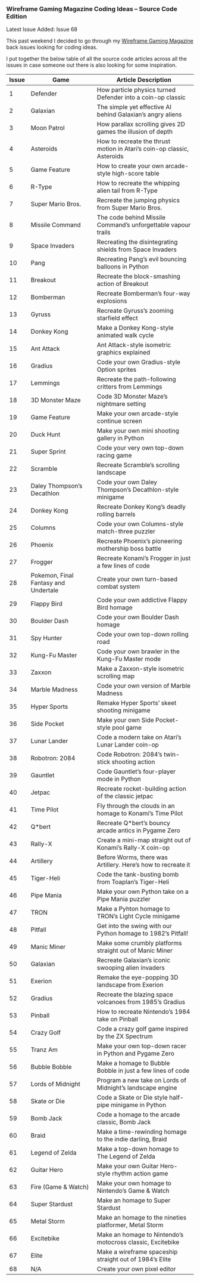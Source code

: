### Wireframe Gaming Magazine Coding Ideas – Source Code Edition

Latest Issue Added: Issue 68

This past weekend I decided to go through my [Wireframe Gaming Magazine](https://wireframe.raspberrypi.com/issues) back issues looking for coding ideas.

I put together the below table of all the source code articles across all the issues in case someone out there is also looking for some inspiration.

| Issue | Game                                 | Article Description                                                     |
|-------|--------------------------------------|-------------------------------------------------------------------------|
| 1     | Defender                             | How particle physics turned Defender into a coin-op classic             |
| 2     | Galaxian                             | The simple yet effective AI behind Galaxian’s angry aliens              |
| 3     | Moon Patrol                          | How parallax scrolling gives 2D games the illusion of depth             |
| 4     | Asteroids                            | How to recreate the thrust motion in Atari’s coin-op classic, Asteroids |
| 5     | Game Feature                         | How to create your own arcade-style high-score table                    |
| 6     | R-Type                               | How to recreate the whipping alien tail from R-Type                     |
| 7     | Super Mario Bros.                    | Recreate the jumping physics from Super Mario Bros.                     |
| 8     | Missile Command                      | The code behind Missile Command’s unforgettable vapour trails           |
| 9     | Space Invaders                       | Recreating the disintegrating shields from Space Invaders               |
| 10    | Pang                                 | Recreating Pang’s evil bouncing balloons in Python                      |
| 11    | Breakout                             | Recreate the block-smashing action of Breakout                          |
| 12    | Bomberman                            | Recreate Bomberman’s four-way explosions                                |
| 13    | Gyruss                               | Recreate Gyruss’s zooming starfield effect                              |
| 14    | Donkey Kong                          | Make a Donkey Kong-style animated walk cycle                            |
| 15    | Ant Attack                           | Ant Attack-style isometric graphics explained                           |
| 16    | Gradius                              | Code your own Gradius-style Option sprites                              |
| 17    | Lemmings                             | Recreate the path-following critters from Lemmings                      |
| 18    | 3D Monster Maze                      | Code 3D Monster Maze’s nightmare setting                                |
| 19    | Game Feature                         | Make your own arcade-style continue screen                              |
| 20    | Duck Hunt                            | Make your own mini shooting gallery in Python                           |
| 21    | Super Sprint                         | Code your very own top-down racing game                                 |
| 22    | Scramble                             | Recreate Scramble’s scrolling landscape                                 |
| 23    | Daley Thompson’s Decathlon           | Code your own Daley Thompson’s Decathlon-style minigame                 |
| 24    | Donkey Kong                          | Recreate Donkey Kong’s deadly rolling barrels                           |
| 25    | Columns                              | Code your own Columns-style match-three puzzler                         |
| 26    | Phoenix                              | Recreate Phoenix’s pioneering mothership boss battle                    |
| 27    | Frogger                              | Recreate Konami’s Frogger in just a few lines of code                   |
| 28    | Pokemon, Final Fantasy and Undertale | Create your own turn-based combat system                                |
| 29    | Flappy Bird                          | Code your own addictive Flappy Bird homage                              |
| 30    | Boulder Dash                         | Code your own Boulder Dash homage                                       |
| 31    | Spy Hunter                           | Code your own top-down rolling road                                     |
| 32    | Kung-Fu Master                       | Code your own brawler in the Kung-Fu Master mode                        |
| 33    | Zaxxon                               | Make a Zaxxon-style isometric scrolling map                             |
| 34    | Marble Madness                       | Code your own version of Marble Madness                                 |
| 35    | Hyper Sports                         | Remake Hyper Sports’ skeet shooting minigame                            |
| 36    | Side Pocket                          | Make your own Side Pocket-style pool game                               |
| 37    | Lunar Lander                         | Code a modern take on Atari’s Lunar Lander coin-op                      |
| 38    | Robotron: 2084                       | Code Robotron: 2084’s twin-stick shooting action                        |
| 39    | Gauntlet                             | Code Gauntlet’s four-player mode in Python                              |
| 40    | Jetpac                               | Recreate rocket-building action of the classic jetpac                   |
| 41    | Time Pilot                           | Fly through the clouds in an homage to Konami’s Time Pilot              |
| 42    | Q*bert                               | Recreate Q*bert’s bouncy arcade antics in Pygame Zero                   |
| 43    | Rally-X                              | Create a mini-map straight out of Konami’s Rally-X coin-op              |
| 44    | Artillery                            | Before Worms, there was Artillery. Here’s how to recreate it            |
| 45    | Tiger-Heli                           | Code the tank-busting bomb from Toaplan’s Tiger-Heli                    |
| 46    | Pipe Mania                           | Make your own Python take on a Pipe Mania puzzler                       |
| 47    | TRON                                 | Make a Pyhton homage to TRON’s Light Cycle minigame                     |
| 48    | Pitfall                              | Get into the swing with our Python homage to 1982’s Pitfall!            |
| 49    | Manic Miner                          | Make some crumbly platforms straight out of Manic Miner                 |
| 50    | Galaxian                             | Recreate Galaxian’s iconic swooping alien invaders                      |
| 51    | Exerion                              | Remake the eye-popping 3D landscape from Exerion                        |
| 52    | Gradius                              | Recreate the blazing space volcanoes from 1985’s Gradius                |
| 53    | Pinball                              | How to recreate Nintendo’s 1984 take on Pinball                         |
| 54    | Crazy Golf                           | Code a crazy golf game inspired by the ZX Spectrum                      |
| 55    | Tranz Am                             | Make your own top-down racer in Python and Pygame Zero                  |
| 56    | Bubble Bobble                        | Make a homage to Bubble Bobble in just a few lines of code              |
| 57    | Lords of Midnight                    | Program a new take on Lords of Midnight’s landscape engine              |
| 58    | Skate or Die                         | Code a Skate or Die style half-pipe minigame in Python                  |
| 59    | Bomb Jack                            | Code a homage to the arcade classic, Bomb Jack                          |
| 60    | Braid                                | Make a time-rewinding homage to the indie darling, Braid                |
| 61    | Legend of Zelda                      | Make a top-down homage to The Legend of Zelda                           |
| 62    | Guitar Hero                          | Make your own Guitar Hero-style rhythm action game                      |
| 63    | Fire (Game & Watch)                  | Make your own homage to Nintendo’s Game & Watch                         |
| 64    | Super Stardust                       | Make an homage to Super Stardust                                        |
| 65    | Metal Storm                          | Make an homage to the nineties platformer, Metal Storm                  |
| 66    | Excitebike                           | Make an homage to Nintendo’s motocross classic, Excitebike              |
| 67    | Elite                                | Make a wireframe spaceship straight out of 1984’s Elite                 |
| 68    | N/A                                  | Create your own pixel editor                                            |
